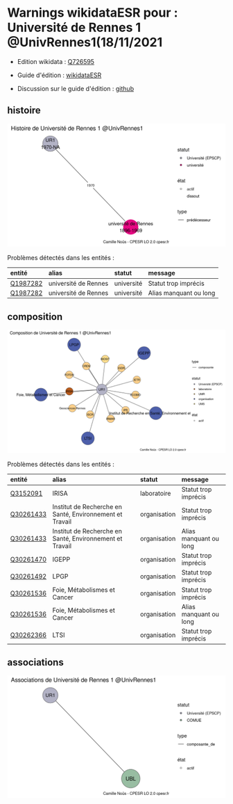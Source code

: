 Warnings wikidataESR pour : Université de Rennes 1 @UnivRennes1(18/11/2021
================

- Edition wikidata : [Q726595](https://www.wikidata.org/wiki/Q726595)
- Guide d'édition : [wikidataESR](https://github.com/cpesr/wikidataESR/)

- Discussion sur le guide d'édition : [github](https://github.com/cpesr/wikidataESR/issues)



## histoire 

![Graphique non généré](Q726595-histoire.png) 

Problèmes détectés dans les entités :

|entité                                             |alias                |statut     |message                |
|:--------------------------------------------------|:--------------------|:----------|:----------------------|
|[Q1987282](https://www.wikidata.org/wiki/Q1987282) |université de Rennes |université |Statut trop imprécis   |
|[Q1987282](https://www.wikidata.org/wiki/Q1987282) |université de Rennes |université |Alias manquant ou long |

 



## composition 

![Graphique non généré](Q726595-composition.png) 

Problèmes détectés dans les entités :

|entité                                               |alias                                                    |statut       |message                |
|:----------------------------------------------------|:--------------------------------------------------------|:------------|:----------------------|
|[Q3152091](https://www.wikidata.org/wiki/Q3152091)   |IRISA                                                    |laboratoire  |Statut trop imprécis   |
|[Q30261433](https://www.wikidata.org/wiki/Q30261433) |Institut de Recherche en Santé, Environnement et Travail |organisation |Statut trop imprécis   |
|[Q30261433](https://www.wikidata.org/wiki/Q30261433) |Institut de Recherche en Santé, Environnement et Travail |organisation |Alias manquant ou long |
|[Q30261470](https://www.wikidata.org/wiki/Q30261470) |IGEPP                                                    |organisation |Statut trop imprécis   |
|[Q30261492](https://www.wikidata.org/wiki/Q30261492) |LPGP                                                     |organisation |Statut trop imprécis   |
|[Q30261536](https://www.wikidata.org/wiki/Q30261536) |Foie, Métabolismes et Cancer                             |organisation |Statut trop imprécis   |
|[Q30261536](https://www.wikidata.org/wiki/Q30261536) |Foie, Métabolismes et Cancer                             |organisation |Alias manquant ou long |
|[Q30262366](https://www.wikidata.org/wiki/Q30262366) |LTSI                                                     |organisation |Statut trop imprécis   |

 



## associations 

![Graphique non généré](Q726595-associations.png) 

 

